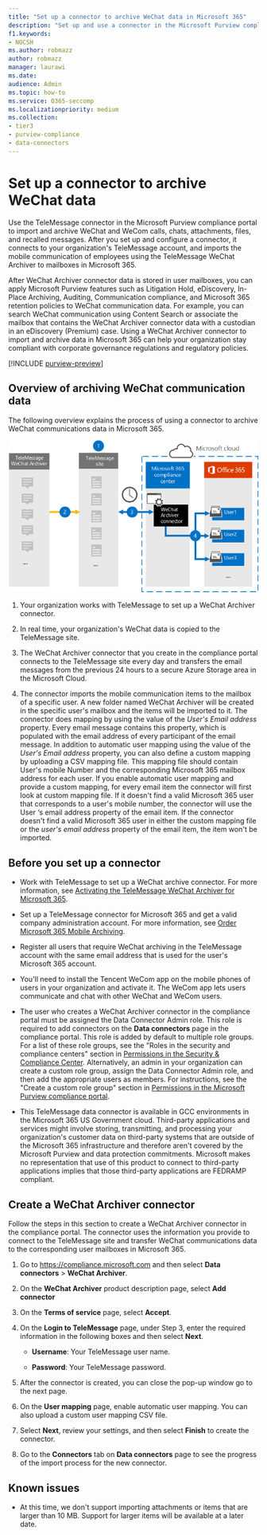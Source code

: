 ```yaml
---
title: "Set up a connector to archive WeChat data in Microsoft 365"
description: "Set up and use a connector in the Microsoft Purview compliance portal to import and archive WeChat data in Microsoft 365."
f1.keywords:
- NOCSH
ms.author: robmazz
author: robmazz
manager: laurawi
ms.date: 
audience: Admin
ms.topic: how-to
ms.service: O365-seccomp
ms.localizationpriority: medium
ms.collection:
- tier3
- purview-compliance
- data-connectors
---
```


# Set up a connector to archive WeChat data

Use the TeleMessage connector in the Microsoft Purview compliance portal to import and archive WeChat and WeCom calls, chats, attachments, files, and recalled messages. After you set up and configure a connector, it connects to your organization's TeleMessage account, and imports the mobile communication of employees using the TeleMessage WeChat Archiver to mailboxes in Microsoft 365.

After WeChat Archiver connector data is stored in user mailboxes, you can apply Microsoft Purview features such as Litigation Hold, eDiscovery, In-Place Archiving, Auditing, Communication compliance, and Microsoft 365 retention policies to WeChat communication data. For example, you can search WeChat communication using Content Search or associate the mailbox that contains the WeChat Archiver connector data with a custodian in an eDiscovery (Premium) case. Using a WeChat Archiver connector to import and archive data in Microsoft 365 can help your organization stay compliant with corporate governance regulations and regulatory policies.

[!INCLUDE [purview-preview](../includes/purview-preview.md)]

## Overview of archiving WeChat communication data

The following overview explains the process of using a connector to archive WeChat communications data in Microsoft 365.

![Archiving workflow for WeChat Archiver data.](../media/WeChatConnectorWorkflow.png)

1. Your organization works with TeleMessage to set up a WeChat Archiver connector.

2. In real time, your organization's WeChat data is copied to the TeleMessage site.

3. The WeChat Archiver connector that you create in the compliance portal connects to the TeleMessage site every day and transfers the email messages from the previous 24 hours to a secure Azure Storage area in the Microsoft Cloud.

4. The connector imports the mobile communication items to the mailbox of a specific user. A new folder named WeChat Archiver will be created in the specific user's mailbox and the items will be imported to it. The connector does mapping by using the value of the *User's Email address* property. Every email message contains this property, which is populated with the email address of every participant of the email message. In addition to automatic user mapping using the value of the *User's Email address* property, you can also define a custom mapping by uploading a CSV mapping file. This mapping file should contain User's mobile Number and the corresponding Microsoft 365 mailbox address for each user. If you enable automatic user mapping and provide a custom mapping, for every email item the connector will first look at custom mapping file. If it doesn't find a valid Microsoft 365 user that corresponds to a user's mobile number, the connector will use the User ‘s email address property of the email item. If the connector doesn't find a valid Microsoft 365 user in either the custom mapping file or the *user's email address* property of the email item, the item won't be imported.

## Before you set up a connector

- Work with TeleMessage to set up a WeChat archive connector. For more information, see [Activating the TeleMessage WeChat Archiver for Microsoft 365](https://www.telemessage.com/microsoft-365-activation-for-wechat-archiver/).

- Set up a TeleMessage connector for Microsoft 365 and get a valid company administration account. For more information, see [Order Microsoft 365 Mobile Archiving](https://www.telemessage.com/mobile-archiver/order-mobile-archiver-for-microsoft-365/).

- Register all users that require WeChat archiving in the TeleMessage account with the same email address that is used for the user's Microsoft 365 account.

- You'll need to install the Tencent WeCom app on the mobile phones of users in your organization and activate it. The WeCom app lets users communicate and chat with other WeChat and WeCom users.

- The user who creates a WeChat Archiver connector in the compliance portal must be assigned the Data Connector Admin role. This role is required to add connectors on the **Data connectors** page in the compliance portal. This role is added by default to multiple role groups. For a list of these role groups, see the "Roles in the security and compliance centers" section in [Permissions in the Security & Compliance Center](../security/office-365-security/permissions-in-the-security-and-compliance-center.md#roles-in-the-security--compliance-center). Alternatively, an admin in your organization can create a custom role group, assign the Data Connector Admin role, and then add the appropriate users as members. For instructions, see the "Create a custom role group" section in [Permissions in the Microsoft Purview compliance portal](microsoft-365-compliance-center-permissions.md#create-a-custom-role-group).

- This TeleMessage data connector is available in GCC environments in the Microsoft 365 US Government cloud. Third-party applications and services might involve storing, transmitting, and processing your organization's customer data on third-party systems that are outside of the Microsoft 365 infrastructure and therefore aren't covered by the Microsoft Purview and data protection commitments. Microsoft makes no representation that use of this product to connect to third-party applications implies that those third-party applications are FEDRAMP compliant.

## Create a WeChat Archiver connector

Follow the steps in this section to create a WeChat Archiver connector in the compliance portal. The connector uses the information you provide to connect to the TeleMessage site and transfer WeChat communications data to the corresponding user mailboxes in Microsoft 365.

1. Go to <https://compliance.microsoft.com> and then select **Data connectors** > **WeChat Archiver**.

2. On the **WeChat Archiver** product description page, select **Add connector**

3. On the **Terms of service** page, select **Accept**.

4. On the **Login to TeleMessage** page, under Step 3, enter the required information in the following boxes and then select **Next**.

    - **Username**: Your TeleMessage user name.

    - **Password**: Your TeleMessage password.

5. After the connector is created, you can close the pop-up window go to the next page.

6. On the **User mapping** page, enable automatic user mapping. You can also upload a custom user mapping CSV file.

7. Select **Next**, review your settings, and then select **Finish** to create the connector.

8. Go to the **Connectors** tab on **Data connectors** page to see the progress of the import process for the new connector.

## Known issues

- At this time, we don't support importing attachments or items that are larger than 10 MB. Support for larger items will be available at a later date.
